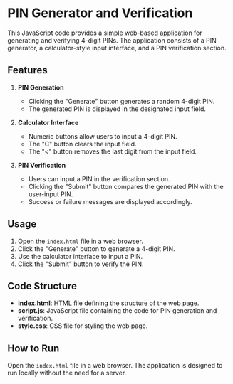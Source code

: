 # PIN Generator and Verification

This JavaScript code provides a simple web-based application for generating and verifying 4-digit PINs. The application consists of a PIN generator, a calculator-style input interface, and a PIN verification section.

## Features

1. **PIN Generation**
    - Clicking the "Generate" button generates a random 4-digit PIN.
    - The generated PIN is displayed in the designated input field.

2. **Calculator Interface**
    - Numeric buttons allow users to input a 4-digit PIN.
    - The "C" button clears the input field.
    - The "<" button removes the last digit from the input field.

3. **PIN Verification**
    - Users can input a PIN in the verification section.
    - Clicking the "Submit" button compares the generated PIN with the user-input PIN.
    - Success or failure messages are displayed accordingly.

## Usage

1. Open the `index.html` file in a web browser.
2. Click the "Generate" button to generate a 4-digit PIN.
3. Use the calculator interface to input a PIN.
4. Click the "Submit" button to verify the PIN.

## Code Structure

- **index.html**: HTML file defining the structure of the web page.
- **script.js**: JavaScript file containing the code for PIN generation and verification.
- **style.css**: CSS file for styling the web page.

## How to Run

Open the `index.html` file in a web browser. The application is designed to run locally without the need for a server.


